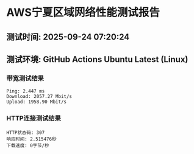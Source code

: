 # AWS宁夏区域网络性能测试报告
## 测试时间: 2025-09-24 07:20:24
## 测试环境: GitHub Actions Ubuntu Latest (Linux)

### 带宽测试结果
```
Ping: 2.447 ms
Download: 2057.27 Mbit/s
Upload: 1958.90 Mbit/s
```

### HTTP连接测试结果
```
HTTP状态码: 307
响应时间: 2.515476秒
下载速度: 0字节/秒
```

